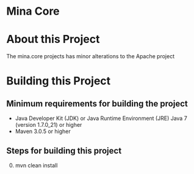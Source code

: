 # Mina Core

# About this Project

The mina.core projects has minor alterations to the Apache project 

# Building this Project

## Minimum requirements for building the project
* Java Developer Kit (JDK) or Java Runtime Environment (JRE) Java 7 (version 1.7.0_21) or higher
* Maven 3.0.5 or higher

## Steps for building this project
0. mvn clean install
